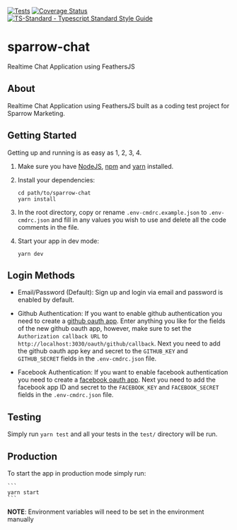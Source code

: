 [![Tests](https://github.com/toddbluhm/sparrow-chat/workflows/tests/badge.svg)](https://github.com/toddbluhm/sparrow-chat/actions?query=workflow%3A%22tests%22)
[![Coverage Status](https://coveralls.io/repos/github/toddbluhm/sparrow-chat/badge.svg?branch=master)](https://coveralls.io/github/toddbluhm/sparrow-chat?branch=master)
[![TS-Standard - Typescript Standard Style Guide](https://img.shields.io/badge/code%20style-ts--standard-blue.svg)](https://github.com/toddbluhm/ts-standard)

# sparrow-chat

Realtime Chat Application using FeathersJS

## About

Realtime Chat Application using FeathersJS built as a coding test project for Sparrow Marketing.

## Getting Started

Getting up and running is as easy as 1, 2, 3, 4.

1. Make sure you have [NodeJS](https://nodejs.org/), [npm](https://www.npmjs.com/) and [yarn](https://yarnpkg.com/) installed.

2. Install your dependencies:

    ```
    cd path/to/sparrow-chat
    yarn install
    ```

3. In the root directory, copy or rename `.env-cmdrc.example.json` to `.env-cmdrc.json`
   and fill in any values you wish to use and delete all the code comments in the file.

4. Start your app in dev mode:

    ```
    yarn dev
    ```
   
## Login Methods

- Email/Password (Default): Sign up and login via email and password is enabled by default.

- Github Authentication: If you want to enable github authentication you need to create a 
[github oauth app](https://developer.github.com/apps/building-oauth-apps/creating-an-oauth-app/). Enter
anything you like for the fields of the new github oauth app, however, make sure to set the 
`Authorization callback URL` to `http://localhost:3030/oauth/github/callback`. Next you need to add the 
github oauth app key and secret to the `GITHUB_KEY` and `GITHUB_SECRET` fields in the `.env-cmdrc.json` file.

- Facebook Authentication: If you want to enable facebook authentication you need to create a 
[facebook oauth app](https://developers.facebook.com/docs/facebook-login). Next you need to add the 
facebook app ID and secret to the `FACEBOOK_KEY` and `FACEBOOK_SECRET` fields in the `.env-cmdrc.json` file.

## Testing

Simply run `yarn test` and all your tests in the `test/` directory will be run.

## Production

To start the app in production mode simply run:

    ```
    yarn start
    ```

**NOTE**: Environment variables will need to be set in the environment manually
